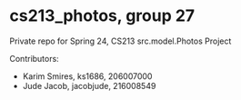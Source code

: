 # cs213_photos, group 27
Private repo for Spring 24, CS213 src.model.Photos Project

Contributors: 
- Karim Smires, ks1686, 206007000
- Jude Jacob, jacobjude, 216008549